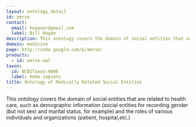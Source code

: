 ```yaml
---
layout: ontology_detail
id: omrse
contact: 
  email: hoganwr@gmail.com
  label: Bill Hogan
description: This ontology covers the domain of social entities that are related to health care, such as demographic information and the roles of various individuals and organizations.
domain: medicine
page: http://code.google.com/p/omrse/
products: 
  - id: omrse.owl
taxon: 
  id: NCBITaxon:9606
  label: Homo sapiens
title: Ontology of Medically Related Social Entities
---
```


This ontology covers the domain of social entities that are related to health care, such as demographic information (social entities for recording gender (but not sex) and marital status, for example) and the roles of various individuals and organizations (patient, hospital,etc.)
